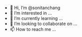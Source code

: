 - 👋 Hi, I’m @sonitanchang
- 👀 I’m interested in ...
- 🌱 I’m currently learning ...
- 💞️ I’m looking to collaborate on ...
- 📫 How to reach me ...

<!---
sonitanchang/sonitanchang is a ✨ special ✨ repository because its `README.md` (this file) appears on your GitHub profile.
You can click the Preview link to take a look at your changes.
--->
